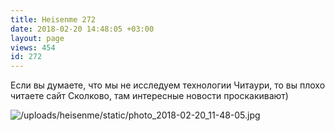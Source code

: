 ```yaml
---
title: Heisenme 272
date: 2018-02-20 14:48:05 +03:00
layout: page
views: 454
id: 272
---
```


Если вы думаете, что мы не исследуем технологии Читаури, то вы плохо читаете сайт Сколково, там интересные новости проскакивают)



![/uploads/heisenme/static/photo_2018-02-20_11-48-05.jpg](/uploads/heisenme/static/photo_2018-02-20_11-48-05.jpg)
